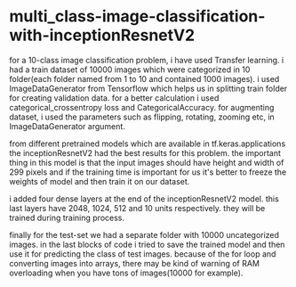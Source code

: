 # multi_class-image-classification-with-inceptionResnetV2

for a 10-class image classification problem, i have used Transfer learning. i had a train dataset of 10000 images which were categorized in 10 folder(each folder named from 1 to 10 and contained 1000 images). i used ImageDataGenerator from Tensorflow which helps us in splitting train folder for creating validation data. for a better calculation i used categorical_crossentropy loss and CategoricalAccuracy. for augmenting dataset, i used the parameters such as flipping, rotating, zooming etc, in ImageDataGenerator argument.

from different pretrained models which are available in tf.keras.applications the inceptionResnetV2 had the best results for this problem. the important thing in this model is that the input images should have height and width of 299 pixels and if the training time is important for us it's better to freeze the weights of model and then train it on our dataset.

i added four dense layers at the end of the inceptionResnetV2 model. this last layers have 2048, 1024, 512 and 10 units respectively. they will be trained during training process.

finally for the test-set we had a separate folder with 10000 uncategorized images. in the last blocks of code i tried to save the trained model and then use it for predicting the class of test images. because of the for loop and converting images into arrays, there may be kind of warning of RAM overloading when you have tons of images(10000 for example).
